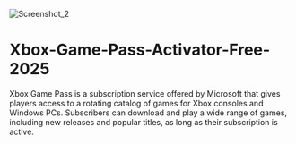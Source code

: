 ![Screenshot_2](https://github.com/user-attachments/assets/beef9a8c-e7d8-4f83-b4a7-806d29089f7a)

# Xbox-Game-Pass-Activator-Free-2025
Xbox Game Pass is a subscription service offered by Microsoft that gives players access to a rotating catalog of games for Xbox consoles and Windows PCs. Subscribers can download and play a wide range of games, including new releases and popular titles, as long as their subscription is active.
